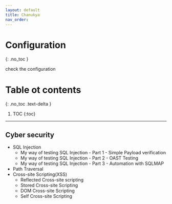 ```yaml
---
layout: default
title: Chanukya
nav_order: 
---
```


# Configuration
{: .no_toc }

check the configuration

# Table ot contents
{: .no_toc .text-delta }

1. TOC
{:toc}

---

## Cyber security

- SQL Injection 
    - My way of testing SQL Injection - Part 1 - Simple Payload verification
    - My way of testing SQL Injection - Part 2 - OAST Testing
    - My way of testing SQL Injection - Part 3 - Automation with SQLMAP
- Path Traversal
- Cross-site Scripting(XSS)
    - Reflected Cross-site scripting
    - Stored Cross-site Scripting
    - DOM Cross-site Scripting
    - Self Cross-site Scripting

